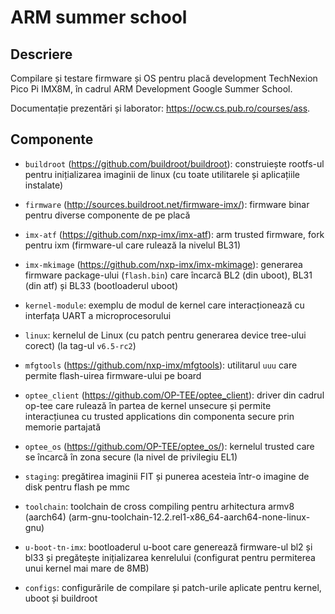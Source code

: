 # ARM summer school
## Descriere
Compilare și testare firmware și OS pentru placă development TechNexion Pico Pi IMX8M, în cadrul ARM Development Google Summer School.

Documentație prezentări și laborator: https://ocw.cs.pub.ro/courses/ass.

## Componente
- `buildroot` (https://github.com/buildroot/buildroot): construiește rootfs-ul pentru inițializarea imaginii de linux (cu toate utilitarele și aplicațiile instalate)
- `firmware` (http://sources.buildroot.net/firmware-imx/): firmware binar pentru diverse componente de pe placă
- `imx-atf` (https://github.com/nxp-imx/imx-atf): arm trusted firmware, fork pentru ixm (firmware-ul care rulează la nivelul BL31)
- `imx-mkimage` (https://github.com/nxp-imx/imx-mkimage): generarea firmware package-ului (`flash.bin`) care încarcă BL2 (din uboot), BL31 (din atf) și BL33 (bootloaderul uboot)
- `kernel-module`: exemplu de modul de kernel care interacționează cu interfața UART a microprocesorului
- `linux`: kernelul de Linux (cu patch pentru generarea device tree-ului corect) (la tag-ul `v6.5-rc2`)
- `mfgtools` (https://github.com/nxp-imx/mfgtools): utilitarul `uuu` care permite flash-uirea firmware-ului pe board
- `optee_client` (https://github.com/OP-TEE/optee_client): driver din cadrul op-tee care rulează în partea de kernel unsecure și permite interacțiunea cu trusted applications din componenta secure prin memorie partajată
- `optee_os` (https://github.com/OP-TEE/optee_os/): kernelul trusted care se încarcă în zona secure (la nivel de privilegiu EL1)
- `staging`: pregătirea imaginii FIT și punerea acesteia într-o imagine de disk pentru flash pe mmc
- `toolchain`: toolchain de cross compiling pentru arhitectura armv8 (aarch64) (arm-gnu-toolchain-12.2.rel1-x86_64-aarch64-none-linux-gnu)
- `u-boot-tn-imx`: bootloaderul u-boot care generează firmware-ul bl2 și bl33 și pregătește inițializarea kenrelului (configurat pentru permiterea unui kernel mai mare de 8MB)

- `configs`: configurările de compilare și patch-urile aplicate pentru kernel, uboot și buildroot